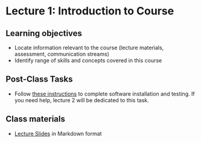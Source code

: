 # Lecture 1: Introduction to Course

## Learning objectives

- Locate information relevant to the course (lecture materials, assessment, communication streams)
- Identify range of skills and concepts covered in this course

## Post-Class Tasks

- Follow [these instructions](../../software/README.md) to complete software installation and testing. If you need help, lecture 2 will be dedicated to this task.

## Class materials

- [Lecture Slides](lecture01.md) in Markdown format
